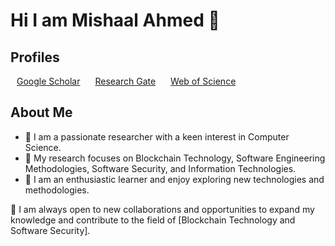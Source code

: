 # Hi I am Mishaal Ahmed 👋

## Profiles
<span style="padding: 10px;"><a href="https://scholar.google.com/citations?user=3WjBnzkAAAAJ&hl=en&authuser=3">Google Scholar</a></span>
<span style="padding: 10px;"><a href="https://www.researchgate.net/profile/Mishaal-Ahmed">Research Gate</a></span>
<span style="padding: 10px;"><a href="https://www.webofscience.com/wos/author/record/AHD-7900-2022">Web of Science</a></span>
## About Me
<ul>
<li>🔭 I am a passionate researcher with a keen interest in Computer Science.</li> 
<li>🌱 My research focuses on Blockchain Technology, Software Engineering Methodologies, Software Security, and Information Technologies. </li>
<li>🤔 I am an enthusiastic learner and enjoy exploring new technologies and methodologies.</li>
</ul>


👯 I am always open to new collaborations and opportunities to expand my knowledge and contribute to the field of [Blockchain Technology and Software Security].
